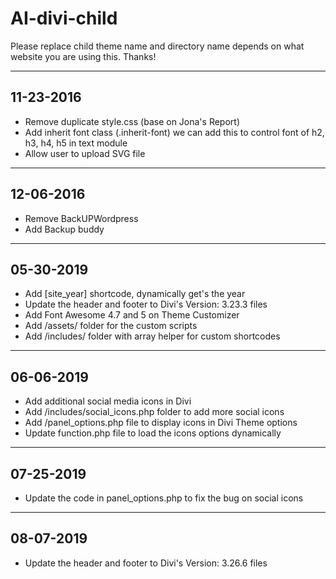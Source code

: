 # AI-divi-child

Please replace child theme name and directory name depends on what website you are using this. Thanks!

----------
11-23-2016
----------

- Remove duplicate style.css (base on Jona's Report)
- Add inherit font class (.inherit-font) we can add this to control font of h2, h3, h4, h5 in text module
- Allow user to upload SVG file


----------
12-06-2016
----------

- Remove BackUPWordpress
- Add Backup buddy

----------
05-30-2019
----------

- Add [site_year] shortcode, dynamically get's the year
- Update the header and footer to Divi's Version: 3.23.3 files
- Add Font Awesome 4.7 and 5 on Theme Customizer
- Add /assets/ folder for the custom scripts
- Add /includes/ folder with array helper for custom shortcodes

----------
06-06-2019
----------

- Add additional social media icons in Divi
- Add /includes/social_icons.php folder to add more social icons
- Add /panel_options.php file to display icons in Divi Theme options
- Update function.php file to load the icons options dynamically 


----------
07-25-2019
----------

- Update the code in panel_options.php to fix the bug on social icons

----------
08-07-2019
----------

- Update the header and footer to Divi's Version: 3.26.6 files

